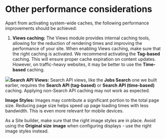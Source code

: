 # Other performance considerations

Apart from activating system-wide caches, the following performance improvements should be achieved:

1. **Views caching:** The Views module provides internal caching tools, allowing for the reduction of rendering times and improving the performance of your site. When enabling Views caching, make sure that the right caching is activated. We recommend activating the **Tag-based** caching. This will ensure proper cache expiration on content updates. However, on traffic-heavy websites, it may be better to use the **Time-based** caching.

![](../.gitbook/assets/165.png)**Search API Views:** Search API views, like the **Jobs Search** one we built earlier, requires the **Search API (tag-based)** or **Search API (time-based)** caching. Applying non-Search API caching may not work as expected.

**Image Styles:** Images may contribute a significant portion to the total page size. Reducing page size helps speed up page loading times with less bandwidth. This is even more relevant for mobile devices.

As a Site builder, make sure that the right image styles are in place. Avoid using the **Original size** **image** when configuring displays - use the right image styles instead.
